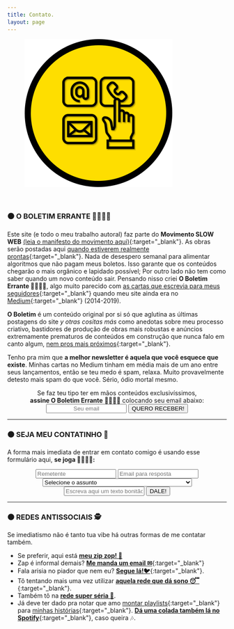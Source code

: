 ```yaml
---
title: Contato.
layout: page
---
```

<figure>
  <img alt="Laureano." src="images/CONTATO.png" />
</figure>

<br/>

### ⚫ **O BOLETIM ERRANTE 💌🏃🏿‍♀️**

Este site (e todo o meu trabalho autoral) faz parte do **Movimento SLOW WEB** [(leia o manifesto do movimento aqui)](https://manualdousuario.net/a-slow-web/){:target="_blank"}. As obras  serão postadas aqui [quando estiverem realmente prontas](https://i.imgur.com/YsfZ2Tq.png){:target="_blank"}. Nada de desespero semanal para alimentar algoritmos que não pagam meus boletos. Isso garante que os conteúdos chegarão o mais orgânico e lapidado possível; Por outro lado não tem como saber quando um novo conteúdo sair. Pensando nisso criei **O Boletim Errante 💌🏃🏿‍♀️**, algo muito parecido com [as cartas que escrevia para meus seguidores](https://i.imgur.com/OG2RpNl.png){:target="_blank"} quando meu site ainda era no [Medium](http://medium.com/@laureanoeu){:target="_blank"} (2014-2019). 

**O Boletim** é um conteúdo original por si só que aglutina as últimas postagens do site *y otras cositas más* como anedotas sobre meu processo criativo, bastidores de produção de obras mais robustas e anúncios extremamente prematuros de conteúdos em construção que nunca falo em canto algum, [nem pros mais próximos](https://twitter.com/laureanoeu){:target="_blank"}.

Tenho pra mim que **a melhor newsletter é aquela que você esquece que existe**. Minhas cartas no Medium tinham em média mais de um ano entre seus lançamentos, então se teu medo é spam, relaxa. Muito provavelmente detesto mais spam do que você. Sério, ódio mortal mesmo.

<center>Se faz teu tipo ter em mãos conteúdos exclusivíssimos,<br/> <strong>assine O Boletim Errante</strong> 💌🏃🏿‍♀️ colocando seu email abaixo:</center>

<div>
    <form style="text-align:center;" action="https://tinyletter.com/laureanoeu" method="post" target="popupwindow" onsubmit="window.open('https://tinyletter.com/laureanoeu', 'popupwindow', 'scrollbars=yes,width=800,height=600');return true">
        <input type="text" name="email" id="tlemail" placeholder="Seu email" style="text-align: center" />
        <input type="hidden" value="1" name="embed"/>
        <input type="submit" value="QUERO RECEBER!"  />
    </form>
</div>

---

### ⚫ **SEJA MEU CONTATINHO 🤭**

A forma mais imediata de entrar em contato comigo é usando esse formulário aqui, **se joga 🤸‍♀️🤾‍♂️:**

<div>
    <form style="text-align:center;" action="https://formspree.io/f/xzbkgkea"
    method="POST">
        <input type="text" name="Remetente" placeholder="Remetente" required>
        <input type="text" name="Email" required placeholder="Email para resposta"><strong>
        <select id="assunto" name="assunto" required>
            <option value="" disabled selected >Selecione o assunto</option>
            <option value="orçamento"><strong>Orçamento 💲</strong></option>
            <option value="feedback"><strong>Feedback 📢</strong></option>
            <option value="42"><strong>O significado da Vida, o Universo e Tudo Mais 👩🏿‍🚀🪐</strong></option>
            <option value="ofensa"><strong>Ofensa 🤬</strong></option>
        </select></strong>
        <input class="button" type="text" name="Caixa de Texto" placeholder="Escreva aqui um texto bonitão! (Exceto se for ofensa)" required>
        <input type="submit" value="DALE!">
    </form>
</div>

---

### ⚫ **REDES ANTISSOCIAIS 🕵️**

Se imediatismo não é tanto tua vibe há outras formas de me contatar também.

- Se preferir, aqui está <a href="https://api.whatsapp.com/send?phone=+55-83991647494" target="_blank"><i class="fa fa-whatsapp"></i><strong>meu zip zop! 💬</strong></a>
- Zap é informal demais? [**Me manda um email ✉**](mailto:contato@laureano.eu){:target="_blank"}
- Fala arisia no piador que nem eu? [**Segue lá!🐦**](https://twitter.com/laureanoeu){:target="_blank"}. 
- Tô tentando mais uma vez utilizar [**aquela rede que dá sono 😴**](https://instagram.com/laureanoeu){:target="_blank"}.
- Também tô na [**rede super séria 🧐**](https://linkedin.com/in/laureanoeu
).
- Já deve ter dado pra notar que amo [montar playlists](https://open.spotify.com/playlist/5sHfoKeDuKWXFZOxIOYrzy){:target="_blank"} para [minhas histórias](/Textos/Termos&Condicoes){:target="_blank"}. [**Dá uma colada também lá no Spotify**](https://open.spotify.com/user/8p7m6aps2kw1fius7edvoiu68){:target="_blank"}, caso queira 🎶.